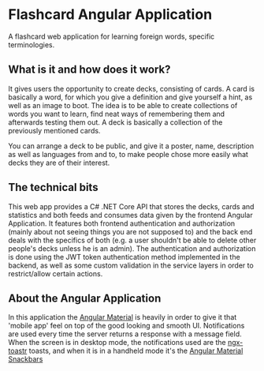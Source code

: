 # Flashcard Angular Application
A flashcard web application for learning foreign words, specific terminologies.

## What is it and how does it work?
It gives users the opportunity to create decks, consisting of cards. A card is basically a word, for which you give a definition and give yourself a hint, as well as an image to boot. The idea is to be able to create collections of words you want to learn, find neat ways of remembering them and afterwards testing them out. A deck is basically a collection of the previously mentioned cards.

You can arrange a deck to be public, and give it a poster, name, description as well as languages from and to, to make people chose more easily what decks they are of their interest.

## The technical bits
This web app provides a C# .NET Core API that stores the decks, cards and statistics and both feeds and consumes data given by the frontend Angular Application. It features both frontend authentication and authorization (mainly about not seeing things you are not supposed to) and the back end deals with the specifics of both (e.g. a user shouldn't be able to delete other people's decks unless he is an admin). The authentication and authorization is done using the JWT token authentication method implemented in the backend, as well as some custom validation in the service layers in order to restrict/allow certain actions.

## About the Angular Application
In this application the [Angular Material](https://material.angular.io/) is heavily in order to give it that 'mobile app' feel on top of the good looking and smooth UI.
Notifications are used every time the server returns a response with a message field. When the screen is in desktop mode, the notifications used are the [ngx-toastr](https://github.com/scttcper/ngx-toastr) toasts, and when it is in a handheld mode it's the [Angular Material Snackbars](https://material.angular.io/components/snack-bar/overview)
